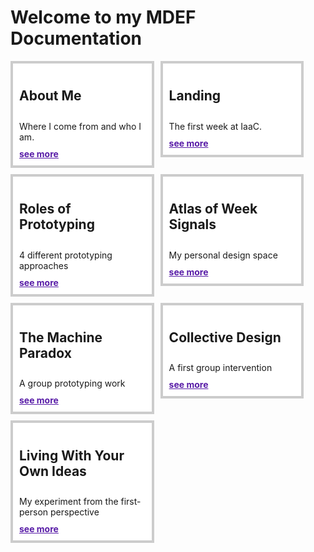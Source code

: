 # Welcome to my MDEF Documentation

<div style="display:flex; width: 100%; align-items: flex-start; align-content: flex-start; gap: 10px; flex-wrap:wrap;">
    <div style="border: 4px solid rgba(0, 0, 0, 0.20); display: flex; padding: 10px; flex-direction: column; align-items: flex-start; gap: 10px; width: 40%; height: 100%; object-fit: cover; background-color: rgb(255,255,255)" >
    <h2>About Me</h2>
    Where I come from and who I am.
    <a style="color: rgb(88, 28, 167); font-weight: bold;" href="https://marius-schairer.github.io/MDEF_Documentation/about/me/">see more</a>
    </div>
    <div style="border: 4px solid rgba(0, 0, 0, 0.20); display: flex; padding: 10px; flex-direction: column; align-items: flex-start; gap: 10px; width: 40%; height: 100%; object-fit: cover; background-color: rgb(255,255,255)">
    <h2>Landing</h2>
    The first week at IaaC. 
    <a style="color: rgb(88, 28, 167); font-weight: bold;" href="https://marius-schairer.github.io/MDEF_Documentation/term1/Landing/landing/">see more</a>
    </div>
    <div style="border: 4px solid rgba(0, 0, 0, 0.20); display: flex; padding: 10px; flex-direction: column; align-items: flex-start; gap: 10px; width: 40%; height: 100%; object-fit: cover; background-color: rgb(255,255,255)">
    <h2>Roles of Prototyping</h2>
    4 different prototyping approaches
    <a style="color: rgb(88, 28, 167); font-weight: bold;" href="https://marius-schairer.github.io/MDEF_Documentation/term1/Design/DesignStudio01/">see more</a>
    </div>
    <div style="border: 4px solid rgba(0, 0, 0, 0.20); display: flex; padding: 10px; flex-direction: column; align-items: flex-start; gap: 10px; width: 40%; height: 100%; object-fit: cover; background-color: rgb(255,255,255)">
    <h2>Atlas of Week Signals</h2>
    My personal design space 
    <a style="color: rgb(88, 28, 167); font-weight: bold;" href="https://marius-schairer.github.io/MDEF_Documentation/term1/Design/AtlasofWeakSignals/">see more</a>
    </div>
    <div style="border: 4px solid rgba(0, 0, 0, 0.20); display: flex; padding: 10px; flex-direction: column; align-items: flex-start; gap: 10px; width: 40%; height: 100%; object-fit: cover; background-color: rgb(255,255,255)">
    <h2>The Machine Paradox</h2>
    A group prototyping work 
    <a style="color: rgb(88, 28, 167); font-weight: bold;" href="https://marius-schairer.github.io/MDEF_Documentation/term1/Design/MachineParadox/md">see more</a>
    </div>
    <div style="border: 4px solid rgba(0, 0, 0, 0.20); display: flex; padding: 10px; flex-direction: column; align-items: flex-start; gap: 10px; width: 40%; height: 100%; object-fit: cover; background-color: rgb(255,255,255)">
    <h2>Collective Design</h2>
    A first group intervention 
    <a style="color: rgb(88, 28, 167); font-weight: bold;" href="https://marius-schairer.github.io/MDEF_Documentation/term1/Design/CollectiveDesignSpace/">see more</a>
    </div>
    <div style="border: 4px solid rgba(0, 0, 0, 0.20); display: flex; padding: 10px; flex-direction: column; align-items: flex-start; gap: 10px; width: 40%; height: 100%; object-fit: cover; background-color: rgb(255,255,255)">
    <h2>Living With Your Own Ideas</h2>
    My experiment from the first-person perspective
    <a style="color: rgb(88, 28, 167); font-weight: bold;" href="https://marius-schairer.github.io/MDEF_Documentation/term1/Design/LwYoI/">see more</a>
    </div>
</div>